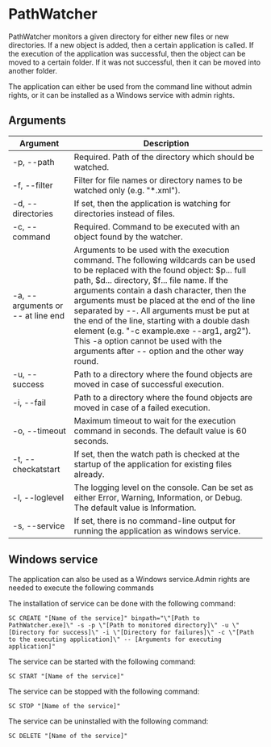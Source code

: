 # PathWatcher

PathWatcher monitors a given directory for either new files or new directories. If a new object is added, then a certain application is called. If the execution of the application was successful, then the object can be moved to a certain folder. If it was not successful, then it can be moved into another folder.

The application can either be used from the command line without admin rights, or it can be installed as a Windows service with admin rights.

## Arguments

| Argument                           | Description                                                                                                                                                                                                                                                                                                                                                                                                                                                                                                                     |
|------------------------------------|---------------------------------------------------------------------------------------------------------------------------------------------------------------------------------------------------------------------------------------------------------------------------------------------------------------------------------------------------------------------------------------------------------------------------------------------------------------------------------------------------------------------------------|
| -p, --path                         | Required. Path of the directory which should be watched.                                                                                                                                                                                                                                                                                                                                                                                                                                                                        |
| -f, --filter                       | Filter for file names or directory names to be watched only (e.g. "*.xml").                                                                                                                                                                                                                                                                                                                                                                                                                                                     |
| -d, --directories                  | If set, then the application is watching for directories instead of files.                                                                                                                                                                                                                                                                                                                                                                                                                                                      |
| -c, --command                      | Required. Command to be executed with an object found by the watcher.                                                                                                                                                                                                                                                                                                                                                                                                                                                           |
| -a, --arguments or  -- at line end | Arguments  to be used with the execution command. The following wildcards can be  used to be replaced with the found object: $p... full path, $d...  directory, $f... file name. If the arguments contain a dash  character, then the arguments must be placed at the end of the line  separated by --. All arguments must be put at the end of the line,  starting with a double dash element (e.g. "-c example.exe --arg1,  arg2"). This -a option cannot be used with the arguments after -- option and the other way round. |
| -u, --success                      | Path to a directory where the found objects are moved in case of successful execution.                                                                                                                                                                                                                                                                                                                                                                                                                                          |
| -i, --fail                         | Path to a directory where the found objects are moved in case of a failed execution.                                                                                                                                                                                                                                                                                                                                                                                                                                            |
| -o, --timeout                      | Maximum timeout to wait for the execution command in seconds. The default value is 60 seconds.                                                                                                                                                                                                                                                                                                                                                                                                                                  |
| -t, --checkatstart                 | If set, then the watch path is checked at the startup of the application for existing files already.                                                                                                                                                                                                                                                                                                                                                                                                                            |
| -l, --loglevel                     | The logging level on the console. Can be set as either Error, Warning, Information, or Debug. The default value is Information.                                                                                                                                                                                                                                                                                                                                                                                                 |
| -s, --service                      | If set, there is no command-line output for running the application as windows service.                                                                                                                                                                                                                                                                                                                                                                                                                                         |

## Windows service

The application can also be used as a Windows service.Admin rights are needed to execute the following commands

The installation of service can be done with the following command:

`SC CREATE "[Name of the service]" binpath="\"[Path to PathWatcher.exe]\" -s -p \"[Path to monitored directory]\" -u \"[Directory for success]\" -i \"[Directory for failures]\" -c \"[Path to the executing application]\" -- [Arguments for executing application]"`

The service can be started with the following command:

`SC START "[Name of the service]"`

The service can be stopped with the following command:

`SC STOP "[Name of the service]"`

The service can be uninstalled with the following command:

`SC DELETE "[Name of the service]"`